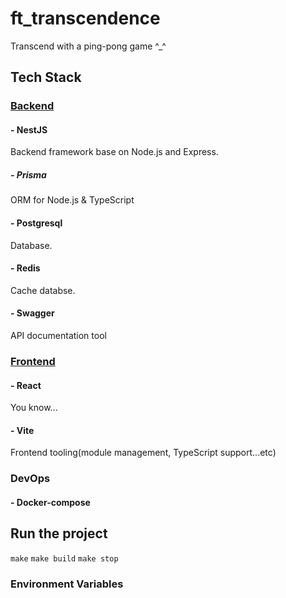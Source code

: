 # ft_transcendence
Transcend with a ping-pong game ^_^

## Tech Stack
### [Backend](backend)
#### - NestJS
Backend framework base on Node.js and Express.  

##### - Prisma
ORM for Node.js & TypeScript

#### - Postgresql
Database.  

#### - Redis
Cache databse.  

#### - Swagger
API documentation tool

### [Frontend](frontend)
#### - React
You know...

#### - Vite
Frontend tooling(module management, TypeScript support...etc)

### DevOps
#### - Docker-compose 

## Run the project
`make`
`make build`
`make stop`

### Environment Variables

